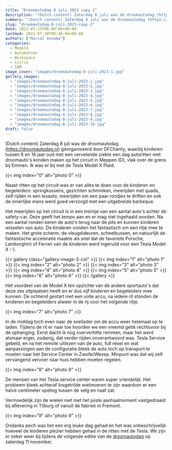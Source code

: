 ```yaml
---
title: "Droomautodag 8 juli 2023 copy 2"
description: "(Dutch content) Zaterdag 8 juli was de droomautodag (https://droomautodag.nl) georganiseerd door DFCharity, waarbij kinderen tussen 6 en 16 jaar oud met een vervelende ziekte een dag autoritten met droomauto's konden maken op het circuit in Meppen (D), vlak over de grens bij Emmen. Ik was er bij met de Tesla Model X Plaid. Naast ritten op het circuit was er van alles te doen voor de kinderen en begeleiders: springkussens, gezichten schminken, meerijden met quads, zelf rijden in een lesauto, meer"
summary: "(Dutch content) Zaterdag 8 juli was de droomautodag (https://droomautodag.nl) georganiseerd door DFCharity, waarbij kinderen tussen 6 en"
slug: "droomautodag-8-juli-2023-copy-2"
date: 2021-07-15T06:00:00+00:00
lastmod: 2021-07-30T00:40:04+00:00
authors: ["Marcel Venema"]
categories:
  - ModelX
  - Automation
  - Workspace
  - Citrix
  - IAM
image_cover: "images/droomautodag-8-juli-2023-1.jpg"
gallery_images:
  - "images/droomautodag-8-juli-2023-1.jpg"
  - "images/droomautodag-8-juli-2023-2.jpg"
  - "images/droomautodag-8-juli-2023-3.jpg"
  - "images/droomautodag-8-juli-2023-4.jpg"
  - "images/droomautodag-8-juli-2023-5.jpg"
  - "images/droomautodag-8-juli-2023-6.jpg"
  - "images/droomautodag-8-juli-2023-7.jpg"
  - "images/droomautodag-8-juli-2023-8.jpg"
  - "images/droomautodag-8-juli-2023-9.jpg"
  - "images/droomautodag-8-juli-2023-10.jpg"
draft: false
---
```


(Dutch content) Zaterdag 8 juli was de droomautodag [(https://droomautodag.nl)](https://droomautodag.nl) georganiseerd door DFCharity, waarbij kinderen tussen 6 en 16 jaar oud met een vervelende ziekte een dag autoritten met droomauto's konden maken op het circuit in Meppen (D), vlak over de grens bij Emmen. Ik was er bij met de Tesla Model X Plaid.

{{< img index="0" alt="photo 0" >}}

Naast ritten op het circuit was er van alles te doen voor de kinderen en begeleiders: springkussens, gezichten schminken, meerijden met quads, zelf rijden in een lesauto, meerijden om een paar rondjes te driften en ook de innerlijke mens werd goed verzorgd met een uitgebreide barbeque.

Het meerijden op het circuit is in een treintje van een aantal auto's achter de safety-car. Deze geeft het tempo aan en er mag niet ingehaald worden. Na een aantal ronden keren de auto's terug naar de pits en kunnen kinderen wisselen van auto. De kinderen vonden het fantastisch om een ritje mee te maken. Het grote scherm, de vleugeldeuren, scheetkussen, en natuurlijk de fantastische acceleratie maakte als snel dat de favoriete Porsche, Lamborghini of Ferrari van de kinderen werd ingeruild voor een Tesla Model X :-).

{{< gallery class="gallery-image-3-col" >}}
  {{< img index="1" alt="photo 1" >}}
  {{< img index="2" alt="photo 2" >}}
  {{< img index="3" alt="photo 3" >}}
  {{< img index="4" alt="photo 4" >}}
  {{< img index="5" alt="photo 5" >}}
  {{< img index="6" alt="photo 6" >}}
{{< /gallery >}}

Het voordeel van de Model X ten opzichte van de andere sportauto's dat deze zes zitplaatsen heeft en er dus vijf kinderen en begeleiders mee kunnen. De ochtend gestart met een volle accu, na iedere rit stonden de kinderen en begeleiders alweer in de rij voor het volgende ritje.

{{< img index="7" alt="photo 7" >}}

In de middag toch even naar de snellader om de accu weer helemaal op te laden. Tijdens de rit er naar toe hoorden we een vreemd getik rechtsvoor bij de ophanging. Eerst dacht ik nog oververhitte remmen, maar het werd alsmaar erger, zodanig, dat verder rijden onverantwoord was. Tesla Service gebeld, en na het remote uitlezen van de auto, full reset en wat aanpassingen aan de configuratie bleek de auto toch op transport te moeten naar het Service Center in Zwolle/Wezep. Minpunt was dat wij zelf vervangend vervoer naar huis hebben moeten regelen.

{{< img index="8" alt="photo 8" >}}

De mensen van het Tesla service center waren super vriendelijk. Het probleem bleek achteraf losgetrilde wielmoeren te zijn waardoor er een halve centimeter speling tussen de velg en naaf zat.

Vermoedelijk zijn de wielen niet met het juiste aanhaalmoment vastgedraaid bij aflevering in Tilburg of vanuit de fabriek in Fremont.

{{< img index="9" alt="photo 9" >}}

Ondanks pech was het een erg leuke dag gehad en het was onbeschrijvelijk hoeveel de kinderen plezier hebben gehad in de ritten met de Tesla. We zijn er zeker weer bij tijdens de volgende editie van de [droomautodag](https://droomautodag.nl) op zaterdag 11 november.